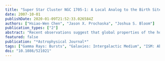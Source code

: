 ```yaml
---
title: "Super Star Cluster NGC 1705-1: A Local Analog to the Birth Site of Long-Duration γ-Ray Bursts"
date: 2007-10-01
publishDate: 2020-01-09T21:52:33.026584Z
authors: ["Hsiao-Wen Chen", "Jason X. Prochaska", "Joshua S. Bloom"]
publication_types: ["2"]
abstract: "Recent observations suggest that global properties of the host galaxies for long-duration γ-ray bursts (GRBs) are particularly well suited for creating the massive star progenitors of these GRBs. Motivated by the hypothesis that massive young star clusters located in metal-poor, low- metallicity galaxies are a natural birth site for GRB progenitors, we present a comparison study of the ISM properties along the sight line toward the super star cluster NGC 1705-1 and those in distant GRB hosts. Using the same set of metal transitions in the UV and applying known ISM structures in NGC 1705, we find that NGC 1705-1 resembles distant GRB host galaxies in its high neutral gas column, low molecular gas fraction, low metallicity, α-element enhancement, and low dust depletion. The lack of molecular gas is due to the enhanced UV radiation field in the starburst environment, consistent with the expectations for GRB progenitors. In addition, the known presence of dense neutral gas clouds at r&lt;åisebox-0.5ex 500 pc from NGC 1705-1 provides a natural reservoir of C$^+$, Si$^+$, and Fe$^+$ ions that may be subsequently excited by the afterglow UV radiation field to produce excited lines commonly seen in GRB host ISM. We further argue that the apparent offset in the velocity profiles of low- and high-ionization transitions from absorption-line observations alone already offers important clues for related starburst episodes in GRB host galaxies. Our study shows that a statistical comparison between the ISM around star clusters and high-redshift GRB progenitors is important for identifying the key physical parameters that facilitate the formation of GRBs."
featured: false
publication: "*Astrophysical Journal*"
tags: ["Gamma Rays: Bursts", "Galaxies: Intergalactic Medium", "ISM: Abundances", "ISM: Kinematics and Dynamics", "Astrophysics"]
doi: "10.1086/521021"
---
```


